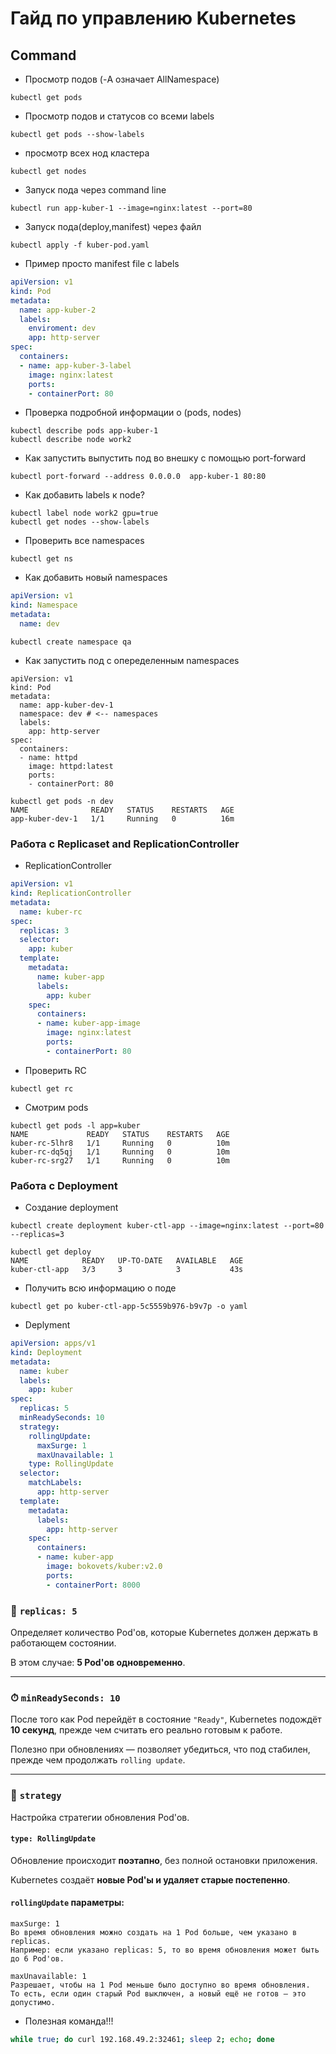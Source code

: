 # Гайд по управлению Kubernetes

## Command 
- Просмотр подов (-A означает AllNamespace)
```
kubectl get pods
```
- Просмотр подов и статусов со всеми labels
```
kubectl get pods --show-labels
```

- просмотр всех нод кластера
```
kubectl get nodes
```
- Запуск пода через command line
```
kubectl run app-kuber-1 --image=nginx:latest --port=80
```
- Запуск пода(deploy,manifest) через файл
```
kubectl apply -f kuber-pod.yaml
```
- Пример просто manifest file c labels
```yaml
apiVersion: v1
kind: Pod
metadata:
  name: app-kuber-2
  labels:
    enviroment: dev
    app: http-server
spec:
  containers:
  - name: app-kuber-3-label
    image: nginx:latest
    ports:
    - containerPort: 80
```
- Проверка подробной информации о (pods, nodes)
```
kubectl describe pods app-kuber-1
kubectl describe node work2
```
- Как запустить выпустить под во внешку с помощью port-forward
```
kubectl port-forward --address 0.0.0.0  app-kuber-1 80:80
```
- Как добавить labels к node?
```
kubectl label node work2 gpu=true
kubectl get nodes --show-labels
```
- Проверить все namespaces
```
kubectl get ns
```
- Как добавить новый namespaces
```yaml
apiVersion: v1
kind: Namespace
metadata:
  name: dev
```
```
kubectl create namespace qa
```
- Как запустить под с опеределенным namespaces
```
apiVersion: v1
kind: Pod
metadata:
  name: app-kuber-dev-1
  namespace: dev # <-- namespaces
  labels:
    app: http-server
spec:
  containers:
  - name: httpd
    image: httpd:latest
    ports:
    - containerPort: 80
```
```
kubectl get pods -n dev
NAME              READY   STATUS    RESTARTS   AGE
app-kuber-dev-1   1/1     Running   0          16m
```

### Работа с Replicaset and ReplicationController

- ReplicationController
```yaml
apiVersion: v1
kind: ReplicationController
metadata:
  name: kuber-rc
spec:
  replicas: 3
  selector:
    app: kuber
  template:
    metadata:
      name: kuber-app
      labels:
        app: kuber
    spec:
      containers:
      - name: kuber-app-image
        image: nginx:latest
        ports:
        - containerPort: 80
```
- Проверить RC
```
kubectl get rc
```
- Смотрим pods
```
kubectl get pods -l app=kuber
NAME             READY   STATUS    RESTARTS   AGE
kuber-rc-5lhr8   1/1     Running   0          10m
kuber-rc-dq5qj   1/1     Running   0          10m
kuber-rc-srg27   1/1     Running   0          10m
```

### Работа с Deployment
- Создание deployment
```
kubectl create deployment kuber-ctl-app --image=nginx:latest --port=80 --replicas=3
```
```
kubectl get deploy
NAME            READY   UP-TO-DATE   AVAILABLE   AGE
kuber-ctl-app   3/3     3            3           43s
```
- Получить всю информацию о поде
```
kubectl get po kuber-ctl-app-5c5559b976-b9v7p -o yaml
```
- Deplyment
```yaml
apiVersion: apps/v1
kind: Deployment
metadata:
  name: kuber
  labels:
    app: kuber
spec:
  replicas: 5
  minReadySeconds: 10
  strategy:
    rollingUpdate:
      maxSurge: 1
      maxUnavailable: 1
    type: RollingUpdate
  selector:
    matchLabels:
      app: http-server
  template:
    metadata:
      labels:
        app: http-server
    spec:
      containers:
      - name: kuber-app
        image: bokovets/kuber:v2.0
        ports:
        - containerPort: 8000
```

### 🔢 `replicas: 5`

Определяет количество Pod'ов, которые Kubernetes должен держать в работающем состоянии.

В этом случае: **5 Pod'ов одновременно**.

---

### ⏱ `minReadySeconds: 10`

После того как Pod перейдёт в состояние `"Ready"`, Kubernetes подождёт **10 секунд**, прежде чем считать его реально готовым к работе.

Полезно при обновлениях — позволяет убедиться, что под стабилен, прежде чем продолжать `rolling update`.

---

### 🔄 `strategy`

Настройка стратегии обновления Pod'ов.

#### `type: RollingUpdate`

Обновление происходит **поэтапно**, без полной остановки приложения.

Kubernetes создаёт **новые Pod'ы и удаляет старые постепенно**.

#### `rollingUpdate` параметры:

```
maxSurge: 1
Во время обновления можно создать на 1 Pod больше, чем указано в replicas.
Например: если указано replicas: 5, то во время обновления может быть до 6 Pod'ов.

maxUnavailable: 1
Разрешает, чтобы на 1 Pod меньше было доступно во время обновления.
То есть, если один старый Pod выключен, а новый ещё не готов — это допустимо.
```
- Полезная команда!!!
```bash
while true; do curl 192.168.49.2:32461; sleep 2; echo; done
```

